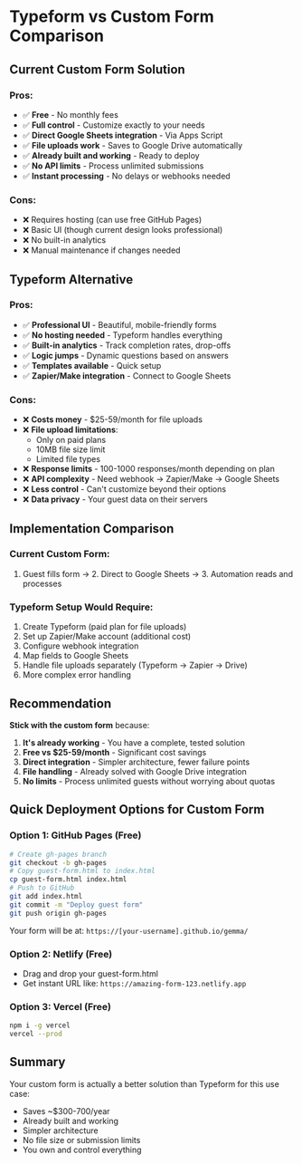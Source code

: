 # Typeform vs Custom Form Comparison

## Current Custom Form Solution

### Pros:
- ✅ **Free** - No monthly fees
- ✅ **Full control** - Customize exactly to your needs
- ✅ **Direct Google Sheets integration** - Via Apps Script
- ✅ **File uploads work** - Saves to Google Drive automatically
- ✅ **Already built and working** - Ready to deploy
- ✅ **No API limits** - Process unlimited submissions
- ✅ **Instant processing** - No delays or webhooks needed

### Cons:
- ❌ Requires hosting (can use free GitHub Pages)
- ❌ Basic UI (though current design looks professional)
- ❌ No built-in analytics
- ❌ Manual maintenance if changes needed

## Typeform Alternative

### Pros:
- ✅ **Professional UI** - Beautiful, mobile-friendly forms
- ✅ **No hosting needed** - Typeform handles everything
- ✅ **Built-in analytics** - Track completion rates, drop-offs
- ✅ **Logic jumps** - Dynamic questions based on answers
- ✅ **Templates available** - Quick setup
- ✅ **Zapier/Make integration** - Connect to Google Sheets

### Cons:
- ❌ **Costs money** - $25-59/month for file uploads
- ❌ **File upload limitations**:
  - Only on paid plans
  - 10MB file size limit
  - Limited file types
- ❌ **Response limits** - 100-1000 responses/month depending on plan
- ❌ **API complexity** - Need webhook → Zapier/Make → Google Sheets
- ❌ **Less control** - Can't customize beyond their options
- ❌ **Data privacy** - Your guest data on their servers

## Implementation Comparison

### Current Custom Form:
1. Guest fills form → 2. Direct to Google Sheets → 3. Automation reads and processes

### Typeform Setup Would Require:
1. Create Typeform (paid plan for file uploads)
2. Set up Zapier/Make account (additional cost)
3. Configure webhook integration
4. Map fields to Google Sheets
5. Handle file uploads separately (Typeform → Zapier → Drive)
6. More complex error handling

## Recommendation

**Stick with the custom form** because:

1. **It's already working** - You have a complete, tested solution
2. **Free vs $25-59/month** - Significant cost savings
3. **Direct integration** - Simpler architecture, fewer failure points
4. **File handling** - Already solved with Google Drive integration
5. **No limits** - Process unlimited guests without worrying about quotas

## Quick Deployment Options for Custom Form

### Option 1: GitHub Pages (Free)
```bash
# Create gh-pages branch
git checkout -b gh-pages
# Copy guest-form.html to index.html
cp guest-form.html index.html
# Push to GitHub
git add index.html
git commit -m "Deploy guest form"
git push origin gh-pages
```
Your form will be at: `https://[your-username].github.io/gemma/`

### Option 2: Netlify (Free)
- Drag and drop your guest-form.html
- Get instant URL like: `https://amazing-form-123.netlify.app`

### Option 3: Vercel (Free)
```bash
npm i -g vercel
vercel --prod
```

## Summary

Your custom form is actually a better solution than Typeform for this use case:
- Saves ~$300-700/year
- Already built and working
- Simpler architecture
- No file size or submission limits
- You own and control everything